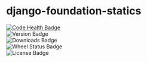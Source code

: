 django-foundation-statics
=========================

[![Code Health Badge](https://landscape.io/github/benbacardi/django-foundation-statics/master/landscape.png)](https://landscape.io/github/benbacardi/django-foundation-statics/)  
![Version Badge](https://pypip.in/v/django-foundation-statics/badge.png)  
![Downloads Badge](https://pypip.in/d/django-foundation-statics/badge.png)  
![Wheel Status Badge](https://pypip.in/wheel/django-foundation-statics/badge.png)  
![License Badge](https://pypip.in/license/django-foundation-statics/badge.png)  
